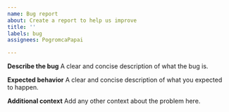 ```yaml
---
name: Bug report
about: Create a report to help us improve
title: ''
labels: bug
assignees: PogromcaPapai

---
```


**Describe the bug**
A clear and concise description of what the bug is.

**Expected behavior**
A clear and concise description of what you expected to happen.

**Additional context**
Add any other context about the problem here.

